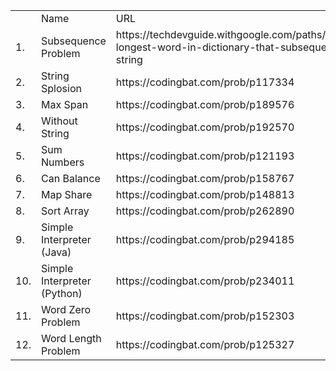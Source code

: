 <table>
<th>
<td> Name </td>
<td> URL </td>
</th>
<tr>
<td>1.</td><td>Subsequence Problem</td><td>https://techdevguide.withgoogle.com/paths/foundational/find-longest-word-in-dictionary-that-subsequence-of-given-string</td>
</tr>
<tr>
<td>2.</td><td>String Splosion</td><td>https://codingbat.com/prob/p117334</td>
</tr>
<tr>
<td>3.</td><td>Max Span</td><td>https://codingbat.com/prob/p189576</td>
</tr>
<tr>
<td>4.</td><td>Without String</td><td>https://codingbat.com/prob/p192570</td>
</tr>
<tr>
<td>5.</td><td>Sum Numbers</td><td>https://codingbat.com/prob/p121193</td>
</tr>
<tr>
<td>6.</td><td>Can Balance</td><td>https://codingbat.com/prob/p158767</td>
</tr>
<tr>
<td>7.</td><td>Map Share</td><td>https://codingbat.com/prob/p148813</td>
</tr>
<tr>
<td>8.</td><td>Sort Array</td><td>https://codingbat.com/prob/p262890</td>
</tr>
<tr>
<td>9.</td><td>Simple Interpreter (Java) </td><td>https://codingbat.com/prob/p294185</td>
</tr>
<tr>
<td>10.</td><td>Simple Interpreter (Python) </td><td>https://codingbat.com/prob/p234011</td>
</tr>
<tr>
<td>11.</td><td>Word Zero Problem</td><td>https://codingbat.com/prob/p152303</td>
</tr>
<tr>
<td>12.</td><td>Word Length Problem</td><td>https://codingbat.com/prob/p125327</td>
</tr>
</table>
